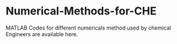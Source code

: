 # Numerical-Methods-for-CHE
MATLAB Codes for different numericals method used by chemical Engineers are available here.

